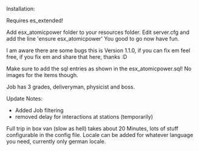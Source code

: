 Installation:

Requires es_extended!

Add esx_atomicpower folder to your resources folder.
Edit server.cfg and add the line 'ensure esx_atomicpower'
You good to go now have fun.

I am aware there are some bugs this is Version 1.1.0, if you can fix em feel free, if you fix em and share that here, thanks :D

Make sure to add the sql entries as shown in the esx_atomicpower.sql! No images for the items though.

Job has 3 grades, deliveryman, physicist and boss.

Update Notes:
- Added Job filtering
- removed delay for interactions at stations (temporarily)

Full trip in box van (slow as hell) takes about 20 Minutes, lots of stuff configurable in the config file.
Locale can be added for whatever language you need, currently only german locale.
